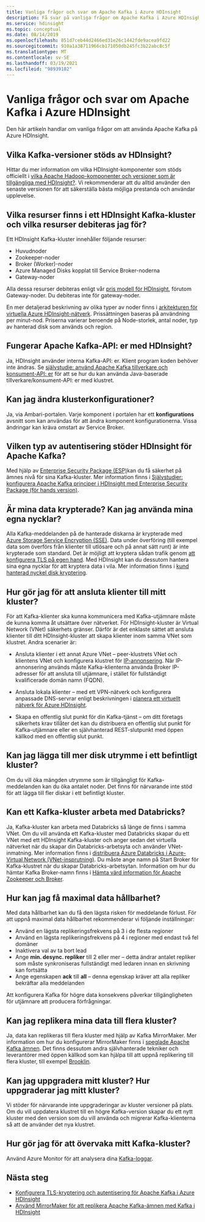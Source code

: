```yaml
---
title: Vanliga frågor och svar om Apache Kafka i Azure HDInsight
description: Få svar på vanliga frågor om Apache Kafka i Azure HDInsight, en hanterad Hadoop-moln tjänst.
ms.service: hdinsight
ms.topic: conceptual
ms.date: 08/14/2019
ms.openlocfilehash: 851d7ceb44d2466ed31e26c1442fde9acea9fd22
ms.sourcegitcommit: 910a1a38711966cb171050db245fc3b22abc8c5f
ms.translationtype: MT
ms.contentlocale: sv-SE
ms.lasthandoff: 03/19/2021
ms.locfileid: "98939102"
---
```

# <a name="frequently-asked-questions-about-apache-kafka-in-azure-hdinsight"></a>Vanliga frågor och svar om Apache Kafka i Azure HDInsight

Den här artikeln handlar om vanliga frågor om att använda Apache Kafka på Azure HDInsight.

## <a name="what-kafka-versions-are-supported-by-hdinsight"></a>Vilka Kafka-versioner stöds av HDInsight?

Hittar du mer information om vilka HDInsight-komponenter som stöds officiellt i [vilka Apache Hadoop-komponenter och versioner som är tillgängliga med HDInsight?](../hdinsight-component-versioning.md#supported-hdinsight-versions). Vi rekommenderar att du alltid använder den senaste versionen för att säkerställa bästa möjliga prestanda och användar upplevelse.

## <a name="what-resources-are-provided-in-an-hdinsight-kafka-cluster-and-what-resources-am-i-charged-for"></a>Vilka resurser finns i ett HDInsight Kafka-kluster och vilka resurser debiteras jag för?

Ett HDInsight Kafka-kluster innehåller följande resurser:

* Huvudnoder
* Zookeeper-noder
* Broker (Worker)-noder 
* Azure Managed Disks kopplat till Service Broker-noderna
* Gateway-noder

Alla dessa resurser debiteras enligt vår [pris modell för HDInsight](https://azure.microsoft.com/pricing/details/hdinsight/), förutom Gateway-noder. Du debiteras inte för gateway-noder.

En mer detaljerad beskrivning av olika typer av noder finns i [arkitekturen för virtuella Azure HDInsight-nätverk](../hdinsight-virtual-network-architecture.md). Prissättningen baseras på användning per minut-nod. Priserna varierar beroende på Node-storlek, antal noder, typ av hanterad disk som används och region.

## <a name="do-apache-kafka-apis-work-with-hdinsight"></a>Fungerar Apache Kafka-API: er med HDInsight?

Ja, HDInsight använder interna Kafka-API: er. Klient program koden behöver inte ändras. Se [självstudie: använd Apache Kafka tillverkare och konsument-API: er](./apache-kafka-producer-consumer-api.md) för att se hur du kan använda Java-baserade tillverkare/konsument-API: er med klustret.

## <a name="can-i-change-cluster-configurations"></a>Kan jag ändra klusterkonfigurationer?

Ja, via Ambari-portalen. Varje komponent i portalen har ett **konfigurations** avsnitt som kan användas för att ändra komponent konfigurationerna. Vissa ändringar kan kräva omstart av Service Broker.

## <a name="what-type-of-authentication-does-hdinsight-support-for-apache-kafka"></a>Vilken typ av autentisering stöder HDInsight för Apache Kafka?

Med hjälp av [Enterprise Security Package (ESP)](../domain-joined/apache-domain-joined-architecture.md)kan du få säkerhet på ämnes nivå för sina Kafka-kluster. Mer information finns i [Självstudier: konfigurera Apache Kafka principer i HDInsight med Enterprise Security Package (för hands version)](../domain-joined/apache-domain-joined-run-kafka.md).

## <a name="is-my-data-encrypted-can-i-use-my-own-keys"></a>Är mina data krypterade? Kan jag använda mina egna nycklar?

Alla Kafka-meddelanden på de hanterade diskarna är krypterade med [Azure Storage Service Encryption (SSE)](../../storage/common/storage-service-encryption.md). Data under överföring (till exempel data som överförs från klienter till utlösare och på annat sätt runt) är inte krypterade som standard. Det är möjligt att kryptera sådan trafik genom [att konfigurera TLS på egen hand](./apache-kafka-ssl-encryption-authentication.md). Med HDInsight kan du dessutom hantera sina egna nycklar för att kryptera data i vila. Mer information finns i [kund hanterad nyckel disk kryptering](../disk-encryption.md).

## <a name="how-do-i-connect-clients-to-my-cluster"></a>Hur gör jag för att ansluta klienter till mitt kluster?

För att Kafka-klienter ska kunna kommunicera med Kafka-utjämnare måste de kunna komma åt utsättare över nätverket. För HDInsight-kluster är Virtual Network (VNet) säkerhets gränser. Därför är det enklaste sättet att ansluta klienter till ditt HDInsight-kluster att skapa klienter inom samma VNet som klustret. Andra scenarier är:

* Ansluta klienter i ett annat Azure VNet – peer-klustrets VNet och klientens VNet och konfigurera klustret för [IP-annonsering](apache-kafka-connect-vpn-gateway.md#configure-kafka-for-ip-advertising). När IP-annonsering används måste Kafka-klienterna använda Broker IP-adresser för att ansluta till utjämnare, i stället för fullständigt kvalificerade domän namn (FQDN).

* Ansluta lokala klienter – med ett VPN-nätverk och konfigurera anpassade DNS-servrar enligt beskrivningen i [planera ett virtuellt nätverk för Azure HDInsight](../hdinsight-plan-virtual-network-deployment.md).

* Skapa en offentlig slut punkt för din Kafka-tjänst – om ditt företags säkerhets krav tillåter det kan du distribuera en offentlig slut punkt för Kafka-utjämnare eller en självhanterad REST-slutpunkt med öppen källkod med en offentlig slut punkt.

## <a name="can-i-add-more-disk-space-on-an-existing-cluster"></a>Kan jag lägga till mer disk utrymme i ett befintligt kluster?

Om du vill öka mängden utrymme som är tillgängligt för Kafka-meddelanden kan du öka antalet noder. Det finns för närvarande inte stöd för att lägga till fler diskar i ett befintligt kluster.

## <a name="can-a-kafka-cluster-work-with-databricks"></a>Kan ett Kafka-kluster arbeta med Databricks? 

Ja, Kafka-kluster kan arbeta med Databricks så länge de finns i samma VNet. Om du vill använda ett Kafka-kluster med Databricks skapar du ett VNet med ett HDInsight Kafka-kluster och anger sedan det virtuella nätverket när du skapar din Databricks-arbetsyta och använder VNet-inmatning. Mer information finns i [distribuera Azure Databricks i Azure-Virtual Network (VNet-insprutning)](/azure/databricks/administration-guide/cloud-configurations/azure/vnet-inject). Du måste ange namn på Start Broker för Kafka-klustret när du skapar Databricks-arbetsytan. Information om hur du hämtar Kafka Broker-namn finns i [Hämta värd information för Apache Zookeeper och Broker](./apache-kafka-get-started.md#getkafkainfo).

## <a name="how-can-i-have-maximum-data-durability"></a>Hur kan jag få maximal data hållbarhet?

Med data hållbarhet kan du få den lägsta risken för meddelande förlust. För att uppnå maximal data hållbarhet rekommenderar vi följande inställningar:

* Använd en lägsta replikeringsfrekvens på 3 i de flesta regioner
* Använd en lägsta replikeringsfrekvens på 4 i regioner med endast två fel domäner
* Inaktivera val av ta bort lead
* Ange **min. desync. repliker** till 2 eller mer – detta ändrar antalet repliker som måste synkroniseras fullständigt med ledaren innan en skrivning kan fortsätta
* Ange egenskapen **ack** till **all** – denna egenskap kräver att alla repliker bekräftar alla meddelanden

Att konfigurera Kafka för högre data konsekvens påverkar tillgängligheten för utjämnare att producera förfrågningar.

## <a name="can-i-replicate-my-data-to-multiple-clusters"></a>Kan jag replikera mina data till flera kluster?

Ja, data kan replikeras till flera kluster med hjälp av Kafka MirrorMaker. Mer information om hur du konfigurerar MirrorMaker finns i [speglade Apache Kafka ämnen](apache-kafka-mirroring.md). Det finns dessutom andra självhanterade tekniker och leverantörer med öppen källkod som kan hjälpa till att uppnå replikering till flera kluster, till exempel [Brooklin](https://github.com/linkedin/Brooklin/).

## <a name="can-i-upgrade-my-cluster-how-should-i-upgrade-my-cluster"></a>Kan jag uppgradera mitt kluster? Hur uppgraderar jag mitt kluster?

Vi stöder för närvarande inte uppgraderingar av kluster versioner på plats. Om du vill uppdatera klustret till en högre Kafka-version skapar du ett nytt kluster med den version som du vill använda och migrerar Kafka-klienterna så att de använder det nya klustret.

## <a name="how-do-i-monitor-my-kafka-cluster"></a>Hur gör jag för att övervaka mitt Kafka-kluster?

Använd Azure Monitor för att analysera dina [Kafka-loggar](./apache-kafka-log-analytics-operations-management.md).

## <a name="next-steps"></a>Nästa steg

* [Konfigurera TLS-kryptering och autentisering för Apache Kafka i Azure HDInsight](./apache-kafka-ssl-encryption-authentication.md)
* [Använd MirrorMaker för att replikera Apache Kafka-ämnen med Kafka i HDInsight](./apache-kafka-mirroring.md)